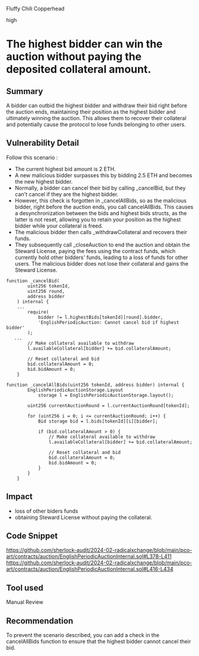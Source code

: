 Fluffy Chili Copperhead

high

# The highest bidder can win the auction without paying the deposited collateral amount.

## Summary
A bidder can outbid the highest bidder and withdraw their bid right before the auction ends, maintaining their position as the highest bidder and ultimately winning the auction. This allows them to recover their collateral and potentially cause the protocol to lose funds belonging to other users.

## Vulnerability Detail
Follow this scenario : 
- The current highest bid amount is 2 ETH.
- A new malicious bidder surpasses this by bidding 2.5 ETH and becomes the new highest bidder.
- Normally, a bidder can cancel their bid by calling _cancelBid, but they can't cancel if they are the highest bidder.
- However, this check is forgotten in _cancelAllBids, so as the malicious bidder, right before the auction ends, you call cancelAllBids. This causes a desynchronization between the bids and highest bids structs, as the latter is not reset, allowing you to retain your position as the highest bidder while your collateral is freed.
- The malicious bidder then calls _withdrawCollateral and recovers their funds.
- They subsequently call _closeAuction to end the auction and obtain the Steward License, paying the fees using the contract funds, which currently hold other bidders' funds, leading to a loss of funds for other users. The malicious bidder does not lose their collateral and gains the Steward License.

```solidity
function _cancelBid(
        uint256 tokenId,
        uint256 round,
        address bidder
    ) internal {
    ...
        require(
            bidder != l.highestBids[tokenId][round].bidder,
            'EnglishPeriodicAuction: Cannot cancel bid if highest bidder'
        );
   ...
        // Make collateral available to withdraw
        l.availableCollateral[bidder] += bid.collateralAmount;

        // Reset collateral and bid
        bid.collateralAmount = 0;
        bid.bidAmount = 0;
    }
```
```solidity
function _cancelAllBids(uint256 tokenId, address bidder) internal {
        EnglishPeriodicAuctionStorage.Layout
            storage l = EnglishPeriodicAuctionStorage.layout();

        uint256 currentAuctionRound = l.currentAuctionRound[tokenId];

        for (uint256 i = 0; i <= currentAuctionRound; i++) {
            Bid storage bid = l.bids[tokenId][i][bidder];

            if (bid.collateralAmount > 0) {
                // Make collateral available to withdraw
                l.availableCollateral[bidder] += bid.collateralAmount;

                // Reset collateral and bid
                bid.collateralAmount = 0;
                bid.bidAmount = 0;
            }
        }
    }
```

## Impact
- loss of other biders funds
- obtaining Steward License without paying the collateral.
## Code Snippet
https://github.com/sherlock-audit/2024-02-radicalxchange/blob/main/pco-art/contracts/auction/EnglishPeriodicAuctionInternal.sol#L378-L411
https://github.com/sherlock-audit/2024-02-radicalxchange/blob/main/pco-art/contracts/auction/EnglishPeriodicAuctionInternal.sol#L416-L434

## Tool used
Manual Review

## Recommendation
To prevent the scenario described, you can add a check in the cancelAllBids function to ensure that the highest bidder cannot cancel their bid.
